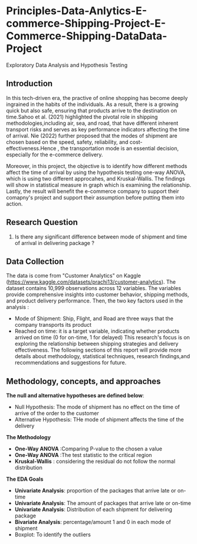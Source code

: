 
# Principles-Data-Anlytics-E-commerce-Shipping-Project-E-Commerce-Shipping-DataData-Project
Exploratory Data Analysis and Hypothesis Testing 
## Introduction
In this tech-driven era, the practive of online shopping has become deeply ingrained in the habits of the individuals. As a result, there is a growing quick but also safe, ensuring that products arrive to the destination on time.Sahoo et al. (2021) highlighted the pivotal role in shipping methodologies,including air, sea, and road, that have different inherent transport risks and serves as key performance indicators affecting the time of arrival. Nie (2022) further proposed that the modes of shipment are chosen based on the speed, safety, reliability, and cost-effectiveness.Hence , the transportation mode is an essential decision, especially for the e-commerce delivery. 

Moreover, in this project, the objective is to identify how different methods affect the time of arrival by using the hypothesis testing one-way ANOVA, which is using two different approcahes, and Kruskal-Wallis. The findings will show in statistical measure in graph which is examining the relationship. Lastly, the result will benefit the e-commerce company to support their comapny's project and support their assumption before putting them into action.

## Research Question
1. Is there any significant difference between mode of shipment and time of arrival in delivering package ?

## Data Collection
The data is come from "Customer Analytics" on Kaggle (https://www.kaggle.com/datasets/prachi13/customer-analytics). The dataset contains 10,999 observations across 12 variables. The variables provide comprehensive insights into customer behavior, shipping methods, and product delivery performance. Then, the two key factors used in the analysis :
* Mode of Shipment: Ship, Flight, and Road are three ways that the company transports its product
* Reached on time: it is a target variable, indicating whether products arrived on time (0 for on-time, 1 for delayed)
This research's focus is on exploring the relationship between shipping strategies and delivery effectiveness. The following sections of this report will provide more details about methodology, statistical techniques, research findings,and recommendations and suggestions for future.

## Methodology, concepts, and approaches
**The null and alternative hypotheses are defined below**:
* Null Hypothesis: The mode of shipment has no effect on the time of arrive of the order to the customer
* Alternative Hypothesis: THe mode of shipment affects the time of the delivery

**The Methodology**
* **One-Way ANOVA** :Comparing P-value to the chosen a value
* **One-Way ANOVA** :The test statistic to the critical region
* **Kruskal-Wallis** : considering the residual do not follow the normal distribution

**The EDA Goals**

* **Univariate Analysis**: proportion of the packages that arrive late or on-time
* **Univariate Analysis**: The amount of packages that arrive late or on-time
* **Univariate Analysis**: Distribution of each shipment for delivering package
* **Bivariate Analysis**: percentage/amount 1 and 0 in each mode of shipment
* Boxplot: To identify the outliers
